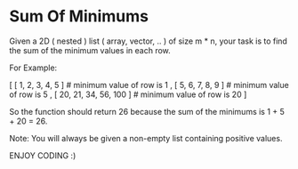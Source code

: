 # Sum Of Minimums

Given a 2D ( nested ) list ( array, vector, .. ) of size m \* n, your task is to find the sum of the minimum values in each row.

For Example:

[ [ 1, 2, 3, 4, 5 ] # minimum value of row is 1
, [ 5, 6, 7, 8, 9 ] # minimum value of row is 5
, [ 20, 21, 34, 56, 100 ] # minimum value of row is 20
]

So the function should return 26 because the sum of the minimums is 1 + 5 + 20 = 26.

Note: You will always be given a non-empty list containing positive values.

ENJOY CODING :)
